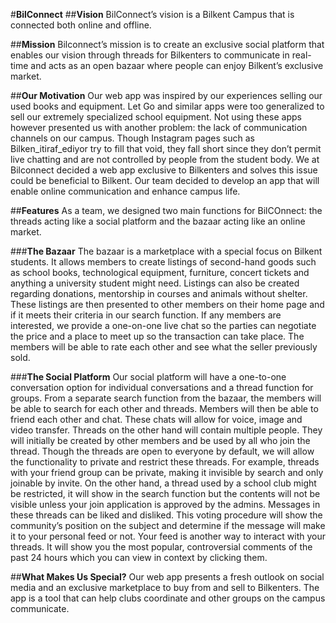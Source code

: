 #**BilConnect**
##**Vision**
	BilConnect’s vision is a Bilkent Campus that is connected both online and offline.

##**Mission**
	Bilconnect’s mission is to create an exclusive social platform that enables our vision through threads for Bilkenters to communicate in real-time and acts as an open bazaar where people can enjoy Bilkent’s exclusive market.

##**Our Motivation**
	Our web app was inspired by our experiences selling our used books and equipment. Let Go and similar apps were too generalized to sell our extremely specialized school equipment. Not using these apps however presented us with another problem: the lack of communication channels on our campus. Though Instagram pages such as Bilken_itiraf_ediyor try to fill that void, they fall short since they don’t permit live chatting and are not controlled by people from the student body.
We at Bilconnect decided a web app exclusive to Bilkenters and solves this issue could be beneficial to Bilkent. Our team decided to develop an app that will enable online communication and enhance campus life.

##**Features**
  As a team, we designed two main functions for BilCOnnect: the threads acting like a social platform and the bazaar acting like an online market.

###**The Bazaar**
  The bazaar is a marketplace with a special focus on Bilkent students. It allows members to create listings of second-hand goods such as school books, technological equipment, furniture, concert tickets and anything a university student might need. Listings can also be created regarding donations, mentorship in courses and animals without shelter. These listings are then presented to other members on their home page and if it meets their criteria in our search function. If any members are interested, we provide a one-on-one live chat so the parties can negotiate the price and a place to meet up so the transaction can take place. The members will be able to rate each other and see what the seller previously sold. 

###**The Social Platform**
  Our social platform will have a one-to-one conversation option for individual conversations and a thread function for groups. From a separate search function from the bazaar, the members will be able to search for each other and threads. Members will then be able to friend each other and chat. These chats will allow for voice, image and video transfer. Threads on the other hand will contain multiple people. They will initially be created by other members and be used by all who join the thread. Though the threads are open to everyone by default, we will allow the functionality to private and restrict these threads. For example, threads with your friend group can be private, making it invisible by search and only joinable by invite. On the other hand, a thread used by a school club might be restricted, it will show in the search function but the contents will not be visible unless your join application is approved by the admins.
Messages in these threads can be liked and disliked. This voting procedure will show the community’s position on the subject and determine if the message will make it to your personal feed or not. Your feed is another way to interact with your threads. It will show you the most popular, controversial comments of the past 24 hours which you can view in context by clicking them. 

##**What Makes Us Special?**
  Our web app presents a fresh outlook on social media and an exclusive marketplace to buy from and sell to Bilkenters. The app is a tool that can help clubs coordinate and other groups on the campus communicate.
